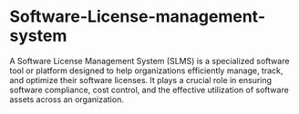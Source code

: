 # Software-License-management-system
A Software License Management System (SLMS) is a specialized software tool or platform designed to help organizations efficiently manage, track, and optimize their software licenses. It plays a crucial role in ensuring software compliance, cost control, and the effective utilization of software assets across an organization. 
